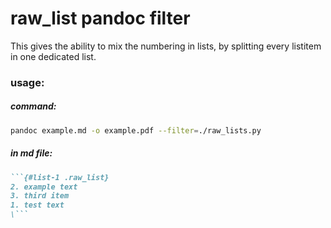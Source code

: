 # raw_list pandoc filter

This gives the ability to mix the numbering in lists, by splitting every listitem in one dedicated list.

### usage:
##### command:
```bash
pandoc example.md -o example.pdf --filter=./raw_lists.py
```
##### in md file:
```markdown
```{#list-1 .raw_list}
2. example text
3. third item
1. test text
\```
```
